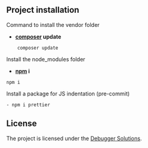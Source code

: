 ## Project installation

Command to install the vendor folder

- **[composer](https://getcomposer.org/) update**

```
    composer update
```

Install the node_modules folder

- **[npm](https://nodejs.org/en/) i**

```
npm i
```

Install a package for JS indentation (pre-commit)

```
- npm i prettier
```

## License

The project is licensed under the [Debugger Solutions](https://debuggersolutions.com/).

